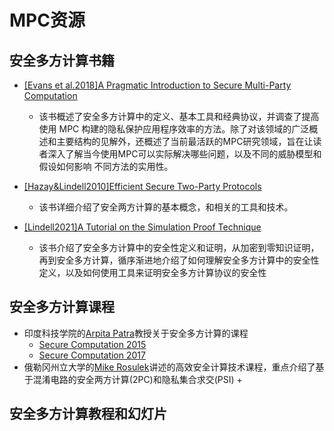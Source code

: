 # MPC资源

## 安全多方计算书籍

+ [[Evans et al.2018]A Pragmatic Introduction to Secure Multi-Party Computation](https://securecomputation.org/)
  + 该书概述了安全多方计算中的定义、基本工具和经典协议，并调查了提高使用 MPC 构建的隐私保护应用程序效率的方法。除了对该领域的广泛概述和主要结构的见解外，还概述了当前最活跃的MPC研究领域，旨在让读者深入了解当今使用MPC可以实际解决哪些问题，以及不同的威胁模型和假设如何影响 不同方法的实用性。

+ [[Hazay&Lindell2010]Efficient Secure Two-Party Protocols](https://link.springer.com/book/10.1007/978-3-642-14303-8)
  + 该书详细介绍了安全两方计算的基本概念，和相关的工具和技术。

+ [[Lindell2021]A Tutorial on the Simulation Proof Technique](https://eprint.iacr.org/2016/046.pdf)
  + 该书介绍了安全多方计算中的安全性定义和证明，从加密到零知识证明，再到安全多方计算，循序渐进地介绍了如何理解安全多方计算中的安全性定义，以及如何使用工具来证明安全多方计算协议的安全性

## 安全多方计算课程

+ 印度科技学院的[Arpita Patra](https://www.csa.iisc.ac.in/~arpita/index.html)教授关于安全多方计算的课程
  + [Secure Computation 2015](https://www.csa.iisc.ac.in/~arpita/SecureComputation15.html)
  + [Secure Computation 2017](https://www.csa.iisc.ac.in/~arpita/FoSC17.html)
+ 俄勒冈州立大学的[Mike Rosulek](https://web.engr.oregonstate.edu/~rosulekm/)讲述的高效安全计算技术课程，重点介绍了基于混淆电路的安全两方计算(2PC)和隐私集合求交(PSI)
  +  

## 安全多方计算教程和幻灯片

